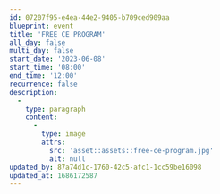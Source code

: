 ```yaml
---
id: 07207f95-e4ea-44e2-9405-b709ced909aa
blueprint: event
title: 'FREE CE PROGRAM'
all_day: false
multi_day: false
start_date: '2023-06-08'
start_time: '08:00'
end_time: '12:00'
recurrence: false
description:
  -
    type: paragraph
    content:
      -
        type: image
        attrs:
          src: 'asset::assets::free-ce-program.jpg'
          alt: null
updated_by: 87a74d1c-1760-42c5-afc1-1cc59be16098
updated_at: 1686172587
---
```

